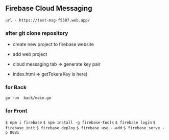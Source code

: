 ## Firebase Cloud Messaging

`url - https://test-msg-f5587.web.app/`

### after git clone repository
- create new project to firebase website

- add web project

- cloud messaging tab => generate key pair

- index.html => getToken(Key is here)


### for Back

`go run  back/main.go`

### for Front

`$ npm i firebase`
`$ npm install -g firebase-tools`
`$ firebase login`
`$ firebase init`
`$ firebase deploy`
`$ firebase use --add`
`$ firebase serve -p 8081`
